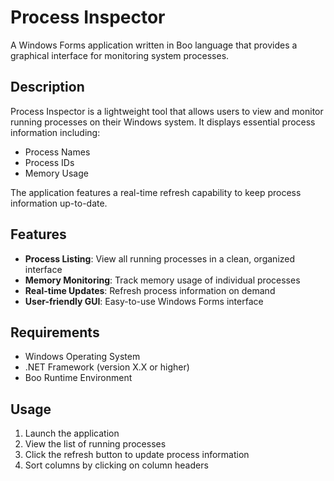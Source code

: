 # Process Inspector

A Windows Forms application written in Boo language that provides a graphical interface for monitoring system processes.

## Description

Process Inspector is a lightweight tool that allows users to view and monitor running processes on their Windows system. It displays essential process information including:
- Process Names
- Process IDs
- Memory Usage

The application features a real-time refresh capability to keep process information up-to-date.

## Features

- **Process Listing**: View all running processes in a clean, organized interface
- **Memory Monitoring**: Track memory usage of individual processes
- **Real-time Updates**: Refresh process information on demand
- **User-friendly GUI**: Easy-to-use Windows Forms interface

## Requirements

- Windows Operating System
- .NET Framework (version X.X or higher)
- Boo Runtime Environment

## Usage

1. Launch the application
2. View the list of running processes
3. Click the refresh button to update process information
4. Sort columns by clicking on column headers

